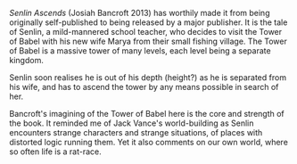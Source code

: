 *Senlin Ascends* (Josiah Bancroft 2013) has worthily made it from
being originally self-published to being released by a major publisher.
It is the tale of Senlin, a mild-mannered school teacher, who decides to
visit the Tower of Babel with his new wife Marya from their small
fishing village. The Tower of Babel is a massive tower of many levels,
each level being a separate kingdom.

Senlin soon realises he is out of his depth (height?) as he is separated
from his wife, and has to ascend the tower by any means possible in
search of her.

Bancroft's imagining of the Tower of Babel here is the core and strength of
the book. It reminded me of Jack Vance's world-building as Senlin encounters
strange characters and strange situations, of places with distorted logic
running them. Yet it also comments on our own world, where so often life
is a rat-race.
